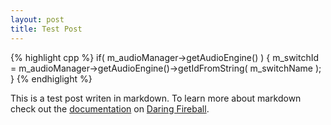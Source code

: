```yaml
---
layout: post
title: Test Post
---
```


{% highlight cpp %}
if( m_audioManager->getAudioEngine() )
{
    m_switchId = m_audioManager->getAudioEngine()->getIdFromString( m_switchName );
}
{% endhiglight %}

This is a test post writen in markdown. To learn more about markdown check out the [documentation](http://daringfireball.net/projects/markdown/) on [Daring Fireball](http://daringfireball.net/).